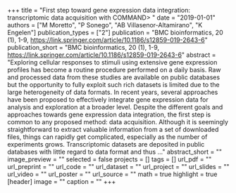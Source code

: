 +++
title = "First step toward gene expression data integration: transcriptomic data acquisition with COMMAND>  "
date = "2019-01-01"
authors = ["M Moretto", "P Sonego", "AB Villasenor-Altamirano", "K Engelen"]
publication_types = ["2"]
publication = "BMC bioinformatics, 20 (1), 1-9, https://link.springer.com/article/10.1186/s12859-019-2643-6"
publication_short = "BMC bioinformatics, 20 (1), 1-9, https://link.springer.com/article/10.1186/s12859-019-2643-6"
abstract = "Exploring cellular responses to stimuli using extensive gene expression profiles has become a routine procedure performed on a daily basis. Raw and processed data from these studies are available on public databases but the opportunity to fully exploit such rich datasets is limited due to the large heterogeneity of data formats. In recent years, several approaches have been proposed to effectively integrate gene expression data for analysis and exploration at a broader level. Despite the different goals and approaches towards gene expression data integration, the first step is common to any proposed method: data acquisition. Although it is seemingly straightforward to extract valuable information from a set of downloaded files, things can rapidly get complicated, especially as the number of experiments grows. Transcriptomic datasets are deposited in public databases with little regard to data format and thus …"
abstract_short = ""
image_preview = ""
selected = false
projects = []
tags = []
url_pdf = ""
url_preprint = ""
url_code = ""
url_dataset = ""
url_project = ""
url_slides = ""
url_video = ""
url_poster = ""
url_source = ""
math = true
highlight = true
[header]
image = ""
caption = ""
+++
